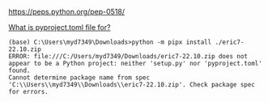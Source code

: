 https://peps.python.org/pep-0518/

[What is pyproject.toml file for?](https://stackoverflow.com/questions/62983756/what-is-pyproject-toml-file-for)

```
(base) C:\Users\myd7349\Downloads>python -m pipx install ./eric7-22.10.zip
ERROR: file:///C:/Users/myd7349/Downloads/eric7-22.10.zip does not appear to be a Python project: neither 'setup.py' nor 'pyproject.toml' found.
Cannot determine package name from spec 'C:\\Users\\myd7349\\Downloads\\eric7-22.10.zip'. Check package spec for errors.
```
